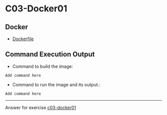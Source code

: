 # C03-Docker01

## Docker 
- [Dockerfile](Dockerfile)

## Command Execution Output
- Command to build the image:
```
Add command here
```

- Command to run the image and its output.:
```
Add command here
```

<!-- Don't change anything below this point-->
<!-- Before commiting, remove both commented lines--> 
***
Answer for exercise [c03-docker01](https://github.com/devopsacademyau/academy/blob/779217898c5e63d5f3ca13cba3ac877e03f63efc/classes/03class/exercises/c03-docker01/README.md)